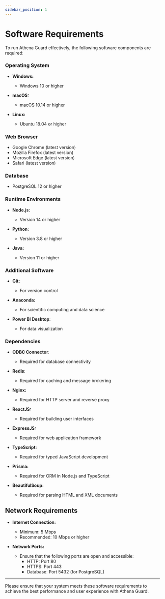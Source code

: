 ```yaml
---
sidebar_position: 1
---
```


# Software Requirements

To run Athena Guard effectively, the following software components are required:

### Operating System

- **Windows:**
  - Windows 10 or higher

- **macOS:**
  - macOS 10.14 or higher

- **Linux:**
  - Ubuntu 18.04 or higher

### Web Browser

- Google Chrome (latest version)
- Mozilla Firefox (latest version)
- Microsoft Edge (latest version)
- Safari (latest version)

### Database

- PostgreSQL 12 or higher

### Runtime Environments

- **Node.js:**
  - Version 14 or higher

- **Python:**
  - Version 3.8 or higher

- **Java:**
  - Version 11 or higher

### Additional Software

- **Git:**
  - For version control

- **Anaconda:**
  - For scientific computing and data science

- **Power BI Desktop:**
  - For data visualization

### Dependencies

- **ODBC Connector:**
  - Required for database connectivity

- **Redis:**
  - Required for caching and message brokering

- **Nginx:**
  - Required for HTTP server and reverse proxy

- **ReactJS:**
  - Required for building user interfaces

- **ExpressJS:**
  - Required for web application framework

- **TypeScript:**
  - Required for typed JavaScript development

- **Prisma:**
  - Required for ORM in Node.js and TypeScript

- **BeautifulSoup:**
  - Required for parsing HTML and XML documents

## Network Requirements

- **Internet Connection:**
  - Minimum: 5 Mbps
  - Recommended: 10 Mbps or higher

- **Network Ports:**
  - Ensure that the following ports are open and accessible:
    - HTTP: Port 80
    - HTTPS: Port 443
    - Database: Port 5432 (for PostgreSQL)

---

Please ensure that your system meets these software requirements to achieve the best performance and user experience with Athena Guard.